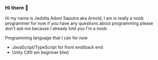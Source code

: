 ### Hi there 👋

Hi my name is Jedidta Adoni Saputra aka Arnold, I am is really a noob programmer for now if you have any questions about programming please don't ask me because I already told you I'm a noob 

Programming language that I can for now
- JavaScript/TypeScript for front end/back end
- Unity C#(I am beginner btw)
